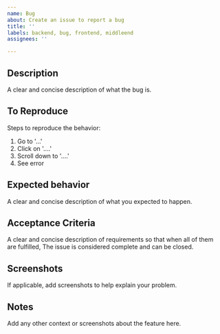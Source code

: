 ```yaml
---
name: Bug
about: Create an issue to report a bug
title: ''
labels: backend, bug, frontend, middleend
assignees: ''

---
```


## Description
A clear and concise description of what the bug is.

## To Reproduce
Steps to reproduce the behavior:
1. Go to '...'
2. Click on '....'
3. Scroll down to '....'
4. See error

## Expected behavior
A clear and concise description of what you expected to happen.

## Acceptance Criteria
A clear and concise description of requirements so that when all of them are fulfilled, The issue is considered complete and can be closed.

## Screenshots
If applicable, add screenshots to help explain your problem.

## Notes
Add any other context or screenshots about the feature here.
